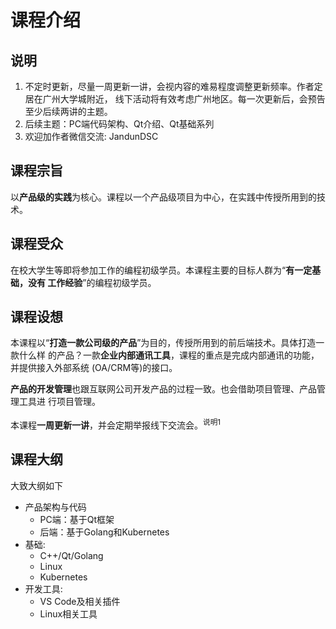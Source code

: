 
# 课程介绍

## 说明

1. 不定时更新，尽量一周更新一讲，会视内容的难易程度调整更新频率。作者定居在广州大学城附近，
   线下活动将有效考虑广州地区。每一次更新后，会预告至少后续两讲的主题。
2. 后续主题：PC端代码架构、Qt介绍、Qt基础系列
3. 欢迎加作者微信交流: JandunDSC

## 课程宗旨

以**产品级的实践**为核心。课程以一个产品级项目为中心，在实践中传授所用到的技术。

## 课程受众

在校大学生等即将参加工作的编程初级学员。本课程主要的目标人群为“**有一定基础，没有
工作经验**”的编程初级学员。

## 课程设想

本课程以“**打造一款公司级的产品**”为目的，传授所用到的前后端技术。具体打造一款什么样
的产品？一款**企业内部通讯工具**，课程的重点是完成内部通讯的功能，并提供接入外部系统
(OA/CRM等)的接口。

**产品的开发管理**也跟互联网公司开发产品的过程一致。也会借助项目管理、产品管理工具进
行项目管理。

本课程**一周更新一讲**，并会定期举报线下交流会。<sup>说明1</sup>

## 课程大纲

大致大纲如下

- 产品架构与代码
	- PC端：基于Qt框架
	- 后端：基于Golang和Kubernetes
- 基础:
	- C++/Qt/Golang
	- Linux
	- Kubernetes
- 开发工具:
    - VS Code及相关插件
    - Linux相关工具
